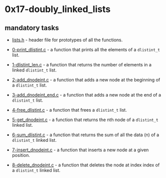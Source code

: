 # 0x17-doubly_linked_lists

## mandatory tasks

* [lists.h](https://github.com/j88moja-code/alx-low_level_programming/blob/main/0x17-doubly_linked_lists/lists.h) - header file for prototypes of all the functions.

* [0-print_dlistint.c]() - a function that prints all the elements of a `dlistint_t` list.
* [1-dlistint_len.c]() - a function that returns the number of elements in a linked `dlistint_t` list.
* [2-add_dnodeint.c]() - a function that adds a new node at the beginning of a `dlistint_t` list.
* [3-add_dnodeint_end.c]() - a function that adds a new node at the end of a `dlistint_t` list.
* [4-free_dlistint.c]() - a function that frees a `dlistint_t` list.
* [5-get_dnodeint.c]() - a function that returns the nth node of a `dlistint_t` linked list.
* [6-sum_dlistint.c]() - a function that returns the sum of all the data (n) of a `dlistint_t` linked list.
* [7-insert_dnodeint.c]() - a function that inserts a new node at a given position.
* [8-delete_dnodeint.c]() - a function that deletes the node at index index of a `dlistint_t` linked list.

